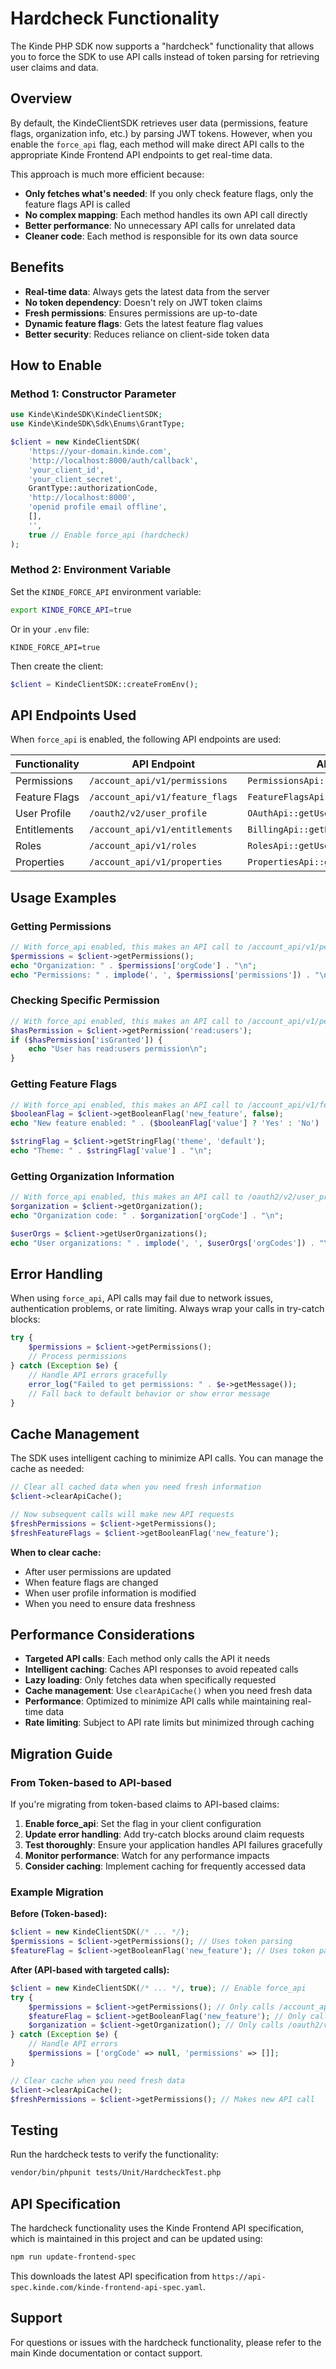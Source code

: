 # Hardcheck Functionality

The Kinde PHP SDK now supports a "hardcheck" functionality that allows you to force the SDK to use API calls instead of token parsing for retrieving user claims and data.

## Overview

By default, the KindeClientSDK retrieves user data (permissions, feature flags, organization info, etc.) by parsing JWT tokens. However, when you enable the `force_api` flag, each method will make direct API calls to the appropriate Kinde Frontend API endpoints to get real-time data.

This approach is much more efficient because:
- **Only fetches what's needed**: If you only check feature flags, only the feature flags API is called
- **No complex mapping**: Each method handles its own API call directly
- **Better performance**: No unnecessary API calls for unrelated data
- **Cleaner code**: Each method is responsible for its own data source

## Benefits

- **Real-time data**: Always gets the latest data from the server
- **No token dependency**: Doesn't rely on JWT token claims
- **Fresh permissions**: Ensures permissions are up-to-date
- **Dynamic feature flags**: Gets the latest feature flag values
- **Better security**: Reduces reliance on client-side token data

## How to Enable

### Method 1: Constructor Parameter

```php
use Kinde\KindeSDK\KindeClientSDK;
use Kinde\KindeSDK\Sdk\Enums\GrantType;

$client = new KindeClientSDK(
    'https://your-domain.kinde.com',
    'http://localhost:8000/auth/callback',
    'your_client_id',
    'your_client_secret',
    GrantType::authorizationCode,
    'http://localhost:8000',
    'openid profile email offline',
    [],
    '',
    true // Enable force_api (hardcheck)
);
```

### Method 2: Environment Variable

Set the `KINDE_FORCE_API` environment variable:

```bash
export KINDE_FORCE_API=true
```

Or in your `.env` file:

```
KINDE_FORCE_API=true
```

Then create the client:

```php
$client = KindeClientSDK::createFromEnv();
```

## API Endpoints Used

When `force_api` is enabled, the following API endpoints are used:

| Functionality | API Endpoint | API Class |
|---------------|--------------|-----------|
| Permissions | `/account_api/v1/permissions` | `PermissionsApi::getUserPermissions()` |
| Feature Flags | `/account_api/v1/feature_flags` | `FeatureFlagsApi::getFeatureFlags()` |
| User Profile | `/oauth2/v2/user_profile` | `OAuthApi::getUserProfileV2()` |
| Entitlements | `/account_api/v1/entitlements` | `BillingApi::getEntitlements()` |
| Roles | `/account_api/v1/roles` | `RolesApi::getUserRoles()` |
| Properties | `/account_api/v1/properties` | `PropertiesApi::getUserProperties()` |

## Usage Examples

### Getting Permissions

```php
// With force_api enabled, this makes an API call to /account_api/v1/permissions
$permissions = $client->getPermissions();
echo "Organization: " . $permissions['orgCode'] . "\n";
echo "Permissions: " . implode(', ', $permissions['permissions']) . "\n";
```

### Checking Specific Permission

```php
// With force_api enabled, this makes an API call to /account_api/v1/permissions
$hasPermission = $client->getPermission('read:users');
if ($hasPermission['isGranted']) {
    echo "User has read:users permission\n";
}
```

### Getting Feature Flags

```php
// With force_api enabled, this makes an API call to /account_api/v1/feature_flags
$booleanFlag = $client->getBooleanFlag('new_feature', false);
echo "New feature enabled: " . ($booleanFlag['value'] ? 'Yes' : 'No') . "\n";

$stringFlag = $client->getStringFlag('theme', 'default');
echo "Theme: " . $stringFlag['value'] . "\n";
```

### Getting Organization Information

```php
// With force_api enabled, this makes an API call to /oauth2/v2/user_profile
$organization = $client->getOrganization();
echo "Organization code: " . $organization['orgCode'] . "\n";

$userOrgs = $client->getUserOrganizations();
echo "User organizations: " . implode(', ', $userOrgs['orgCodes']) . "\n";
```

## Error Handling

When using `force_api`, API calls may fail due to network issues, authentication problems, or rate limiting. Always wrap your calls in try-catch blocks:

```php
try {
    $permissions = $client->getPermissions();
    // Process permissions
} catch (Exception $e) {
    // Handle API errors gracefully
    error_log("Failed to get permissions: " . $e->getMessage());
    // Fall back to default behavior or show error message
}
```

## Cache Management

The SDK uses intelligent caching to minimize API calls. You can manage the cache as needed:

```php
// Clear all cached data when you need fresh information
$client->clearApiCache();

// Now subsequent calls will make new API requests
$freshPermissions = $client->getPermissions();
$freshFeatureFlags = $client->getBooleanFlag('new_feature');
```

**When to clear cache:**
- After user permissions are updated
- When feature flags are changed
- When user profile information is modified
- When you need to ensure data freshness

## Performance Considerations

- **Targeted API calls**: Each method only calls the API it needs
- **Intelligent caching**: Caches API responses to avoid repeated calls
- **Lazy loading**: Only fetches data when specifically requested
- **Cache management**: Use `clearApiCache()` when you need fresh data
- **Performance**: Optimized to minimize API calls while maintaining real-time data
- **Rate limiting**: Subject to API rate limits but minimized through caching

## Migration Guide

### From Token-based to API-based

If you're migrating from token-based claims to API-based claims:

1. **Enable force_api**: Set the flag in your client configuration
2. **Update error handling**: Add try-catch blocks around claim requests
3. **Test thoroughly**: Ensure your application handles API failures gracefully
4. **Monitor performance**: Watch for any performance impacts
5. **Consider caching**: Implement caching for frequently accessed data

### Example Migration

**Before (Token-based):**
```php
$client = new KindeClientSDK(/* ... */);
$permissions = $client->getPermissions(); // Uses token parsing
$featureFlag = $client->getBooleanFlag('new_feature'); // Uses token parsing
```

**After (API-based with targeted calls):**
```php
$client = new KindeClientSDK(/* ... */, true); // Enable force_api
try {
    $permissions = $client->getPermissions(); // Only calls /account_api/v1/permissions
    $featureFlag = $client->getBooleanFlag('new_feature'); // Only calls /account_api/v1/feature_flags
    $organization = $client->getOrganization(); // Only calls /oauth2/v2/user_profile
} catch (Exception $e) {
    // Handle API errors
    $permissions = ['orgCode' => null, 'permissions' => []];
}

// Clear cache when you need fresh data
$client->clearApiCache();
$freshPermissions = $client->getPermissions(); // Makes new API call
```

## Testing

Run the hardcheck tests to verify the functionality:

```bash
vendor/bin/phpunit tests/Unit/HardcheckTest.php
```

## API Specification

The hardcheck functionality uses the Kinde Frontend API specification, which is maintained in this project and can be updated using:

```bash
npm run update-frontend-spec
```

This downloads the latest API specification from `https://api-spec.kinde.com/kinde-frontend-api-spec.yaml`.

## Support

For questions or issues with the hardcheck functionality, please refer to the main Kinde documentation or contact support.
